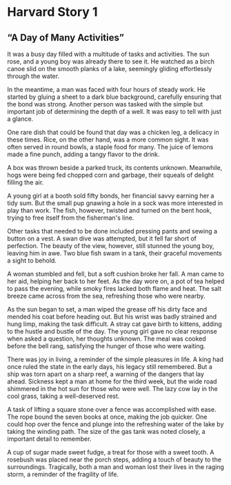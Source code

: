 # Harvard Story 1

## “A Day of Many Activities”

It was a busy day filled with a multitude of tasks and activities. The sun rose, and a young boy was already there to see it. He watched as a birch canoe slid on the smooth planks of a lake, seemingly gliding effortlessly through the water.

In the meantime, a man was faced with four hours of steady work. He started by gluing a sheet to a dark blue background, carefully ensuring that the bond was strong. Another person was tasked with the simple but important job of determining the depth of a well. It was easy to tell with just a glance.

One rare dish that could be found that day was a chicken leg, a delicacy in these times. Rice, on the other hand, was a more common sight. It was often served in round bowls, a staple food for many. The juice of lemons made a fine punch, adding a tangy flavor to the drink.

A box was thrown beside a parked truck, its contents unknown. Meanwhile, hogs were being fed chopped corn and garbage, their squeals of delight filling the air.

A young girl at a booth sold fifty bonds, her financial savvy earning her a tidy sum. But the small pup gnawing a hole in a sock was more interested in play than work. The fish, however, twisted and turned on the bent hook, trying to free itself from the fisherman's line.

Other tasks that needed to be done included pressing pants and sewing a button on a vest. A swan dive was attempted, but it fell far short of perfection. The beauty of the view, however, still stunned the young boy, leaving him in awe. Two blue fish swam in a tank, their graceful movements a sight to behold.

A woman stumbled and fell, but a soft cushion broke her fall. A man came to her aid, helping her back to her feet. As the day wore on, a pot of tea helped to pass the evening, while smoky fires lacked both flame and heat. The salt breeze came across from the sea, refreshing those who were nearby.

As the sun began to set, a man wiped the grease off his dirty face and mended his coat before heading out. But his wrist was badly strained and hung limp, making the task difficult. A stray cat gave birth to kittens, adding to the hustle and bustle of the day. The young girl gave no clear response when asked a question, her thoughts unknown. The meal was cooked before the bell rang, satisfying the hunger of those who were waiting.

There was joy in living, a reminder of the simple pleasures in life. A king had once ruled the state in the early days, his legacy still remembered. But a ship was torn apart on a sharp reef, a warning of the dangers that lay ahead. Sickness kept a man at home for the third week, but the wide road shimmered in the hot sun for those who were well. The lazy cow lay in the cool grass, taking a well-deserved rest.

A task of lifting a square stone over a fence was accomplished with ease. The rope bound the seven books at once, making the job quicker. One could hop over the fence and plunge into the refreshing water of the lake by taking the winding path. The size of the gas tank was noted closely, a important detail to remember.

A cup of sugar made sweet fudge, a treat for those with a sweet tooth. A rosebush was placed near the porch steps, adding a touch of beauty to the surroundings. Tragically, both a man and woman lost their lives in the raging storm, a reminder of the fragility of life.

